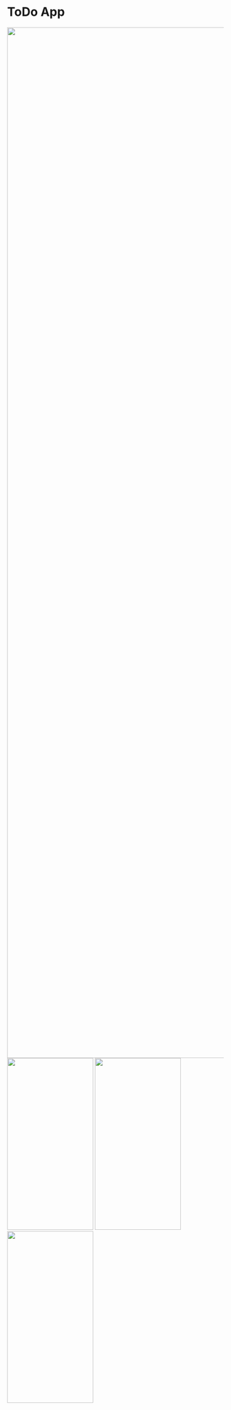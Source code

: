 # ToDo App


<img src="https://private-user-images.githubusercontent.com/11241092/297260610-d8eb3649-d1f0-49af-984b-8cea540977f3.jpeg?jwt=eyJhbGciOiJIUzI1NiIsInR5cCI6IkpXVCJ9.eyJpc3MiOiJnaXRodWIuY29tIiwiYXVkIjoicmF3LmdpdGh1YnVzZXJjb250ZW50LmNvbSIsImtleSI6ImtleTUiLCJleHAiOjE3MDU0NjY3MDksIm5iZiI6MTcwNTQ2NjQwOSwicGF0aCI6Ii8xMTI0MTA5Mi8yOTcyNjA2MTAtZDhlYjM2NDktZDFmMC00OWFmLTk4NGItOGNlYTU0MDk3N2YzLmpwZWc_WC1BbXotQWxnb3JpdGhtPUFXUzQtSE1BQy1TSEEyNTYmWC1BbXotQ3JlZGVudGlhbD1BS0lBVkNPRFlMU0E1M1BRSzRaQSUyRjIwMjQwMTE3JTJGdXMtZWFzdC0xJTJGczMlMkZhd3M0X3JlcXVlc3QmWC1BbXotRGF0ZT0yMDI0MDExN1QwNDQwMDlaJlgtQW16LUV4cGlyZXM9MzAwJlgtQW16LVNpZ25hdHVyZT0zOWUyYjU5ZmEyZDY3YTIyODJkZTA4NjU1YjQ2ZjViNGM5ODcyMTgzNWZiOTNmMWU1NjcxNWVjOTU4YzhmYjM0JlgtQW16LVNpZ25lZEhlYWRlcnM9aG9zdCZhY3Rvcl9pZD0wJmtleV9pZD0wJnJlcG9faWQ9MCJ9.piMDzWMfO2wUSnaIOb_jBSsQFZ10_RYD23H9cfc0-xg" width="1080" height="2400">

<img src='https://private-user-images.githubusercontent.com/11241092/297260622-29e85a81-5ff3-4f85-ac57-3935d08da2e1.jpeg?jwt=eyJhbGciOiJIUzI1NiIsInR5cCI6IkpXVCJ9.eyJpc3MiOiJnaXRodWIuY29tIiwiYXVkIjoicmF3LmdpdGh1YnVzZXJjb250ZW50LmNvbSIsImtleSI6ImtleTUiLCJleHAiOjE3MDU0NjY3MDksIm5iZiI6MTcwNTQ2NjQwOSwicGF0aCI6Ii8xMTI0MTA5Mi8yOTcyNjA2MjItMjllODVhODEtNWZmMy00Zjg1LWFjNTctMzkzNWQwOGRhMmUxLmpwZWc_WC1BbXotQWxnb3JpdGhtPUFXUzQtSE1BQy1TSEEyNTYmWC1BbXotQ3JlZGVudGlhbD1BS0lBVkNPRFlMU0E1M1BRSzRaQSUyRjIwMjQwMTE3JTJGdXMtZWFzdC0xJTJGczMlMkZhd3M0X3JlcXVlc3QmWC1BbXotRGF0ZT0yMDI0MDExN1QwNDQwMDlaJlgtQW16LUV4cGlyZXM9MzAwJlgtQW16LVNpZ25hdHVyZT02MTBhNmM2YmMzMzZiMTA1ZThkYmQwNTFiODE3MzI5MzNmMWQ5ZmMyNTQ1MjQ3OGNlZmVjMTM2ZjFmZGExMzg0JlgtQW16LVNpZ25lZEhlYWRlcnM9aG9zdCZhY3Rvcl9pZD0wJmtleV9pZD0wJnJlcG9faWQ9MCJ9.Bbufv01Liryg4-DGrdNA_jZq9PJSIeuwCqFMmDgaJuQ' width="200" height="400">

<img src='https://private-user-images.githubusercontent.com/11241092/297260630-49b01e9f-3588-4228-9a6f-ad4b4fe0b272.jpeg?jwt=eyJhbGciOiJIUzI1NiIsInR5cCI6IkpXVCJ9.eyJpc3MiOiJnaXRodWIuY29tIiwiYXVkIjoicmF3LmdpdGh1YnVzZXJjb250ZW50LmNvbSIsImtleSI6ImtleTUiLCJleHAiOjE3MDU0NjY3MDksIm5iZiI6MTcwNTQ2NjQwOSwicGF0aCI6Ii8xMTI0MTA5Mi8yOTcyNjA2MzAtNDliMDFlOWYtMzU4OC00MjI4LTlhNmYtYWQ0YjRmZTBiMjcyLmpwZWc_WC1BbXotQWxnb3JpdGhtPUFXUzQtSE1BQy1TSEEyNTYmWC1BbXotQ3JlZGVudGlhbD1BS0lBVkNPRFlMU0E1M1BRSzRaQSUyRjIwMjQwMTE3JTJGdXMtZWFzdC0xJTJGczMlMkZhd3M0X3JlcXVlc3QmWC1BbXotRGF0ZT0yMDI0MDExN1QwNDQwMDlaJlgtQW16LUV4cGlyZXM9MzAwJlgtQW16LVNpZ25hdHVyZT0xMDNmZmE5OGQ0MGQ0MjBiZWJjZTU4OTUwZWE2ZTg4ZmQ5MjVmMjIxMTY0NWNjOGI3YTdiNDQyNDY1NjNkMTQ1JlgtQW16LVNpZ25lZEhlYWRlcnM9aG9zdCZhY3Rvcl9pZD0wJmtleV9pZD0wJnJlcG9faWQ9MCJ9.FkWE-maryMgn9s0SL1YKf0oGTVU0IAOatrx3r_ECyGw' width="200" height="400">

<img src='https://private-user-images.githubusercontent.com/11241092/297260640-7594940e-0d94-4d24-9232-128972123315.jpeg?jwt=eyJhbGciOiJIUzI1NiIsInR5cCI6IkpXVCJ9.eyJpc3MiOiJnaXRodWIuY29tIiwiYXVkIjoicmF3LmdpdGh1YnVzZXJjb250ZW50LmNvbSIsImtleSI6ImtleTUiLCJleHAiOjE3MDU0NjY3MDksIm5iZiI6MTcwNTQ2NjQwOSwicGF0aCI6Ii8xMTI0MTA5Mi8yOTcyNjA2NDAtNzU5NDk0MGUtMGQ5NC00ZDI0LTkyMzItMTI4OTcyMTIzMzE1LmpwZWc_WC1BbXotQWxnb3JpdGhtPUFXUzQtSE1BQy1TSEEyNTYmWC1BbXotQ3JlZGVudGlhbD1BS0lBVkNPRFlMU0E1M1BRSzRaQSUyRjIwMjQwMTE3JTJGdXMtZWFzdC0xJTJGczMlMkZhd3M0X3JlcXVlc3QmWC1BbXotRGF0ZT0yMDI0MDExN1QwNDQwMDlaJlgtQW16LUV4cGlyZXM9MzAwJlgtQW16LVNpZ25hdHVyZT05NjU3ODUzNzI2M2Y0ODRhZDc4ZGU4MzI0NzYwM2M1Zjk4MWIzNjFkOGJhZjI3ZTFiNjZhZmZjMzQ0YTM0YTMzJlgtQW16LVNpZ25lZEhlYWRlcnM9aG9zdCZhY3Rvcl9pZD0wJmtleV9pZD0wJnJlcG9faWQ9MCJ9.T9f1YKCRYE74V-SzR5oYFClW3cw59skiO1Jmm2SyOYU' width="200" height="400">
